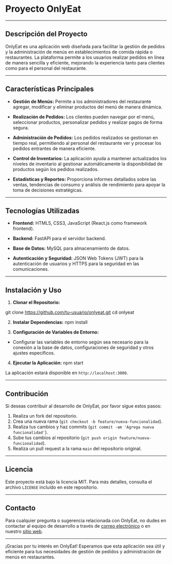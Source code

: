 # Proyecto OnlyEat

---

## Descripción del Proyecto

OnlyEat es una aplicación web diseñada para facilitar la gestión de pedidos y la administración de menús en establecimientos de comida rápida o restaurantes. La plataforma permite a los usuarios realizar pedidos en línea de manera sencilla y eficiente, mejorando la experiencia tanto para clientes como para el personal del restaurante.

---

## Características Principales

- **Gestión de Menús:** Permite a los administradores del restaurante agregar, modificar y eliminar productos del menú de manera dinámica.
  
- **Realización de Pedidos:** Los clientes pueden navegar por el menú, seleccionar productos, personalizar pedidos y realizar pagos de forma segura.
  
- **Administración de Pedidos:** Los pedidos realizados se gestionan en tiempo real, permitiendo al personal del restaurante ver y procesar los pedidos entrantes de manera eficiente.
  
- **Control de Inventarios:** La aplicación ayuda a mantener actualizados los niveles de inventario al gestionar automáticamente la disponibilidad de productos según los pedidos realizados.

- **Estadísticas y Reportes:** Proporciona informes detallados sobre las ventas, tendencias de consumo y análisis de rendimiento para apoyar la toma de decisiones estratégicas.

---

## Tecnologías Utilizadas

- **Frontend:** HTML5, CSS3, JavaScript (React.js como framework frontend).
  
- **Backend:** FastAPI para el servidor backend.
  
- **Base de Datos:** MySQL para almacenamiento de datos.
  
- **Autenticación y Seguridad:** JSON Web Tokens (JWT) para la autenticación de usuarios y HTTPS para la seguridad en las comunicaciones.

---

## Instalación y Uso

1. **Clonar el Repositorio:**

git clone https://github.com/tu-usuario/onlyeat.git
cd onlyeat


2. **Instalar Dependencias:**
npm install


3. **Configuración de Variables de Entorno:**
- Configurar las variables de entorno según sea necesario para la conexión a la base de datos, configuraciones de seguridad y otros ajustes específicos.

4. **Ejecutar la Aplicación:**
npm start

La aplicación estará disponible en `http://localhost:3000`.

---

## Contribución

Si deseas contribuir al desarrollo de OnlyEat, por favor sigue estos pasos:

1. Realiza un fork del repositorio.
2. Crea una nueva rama (`git checkout -b feature/nueva-funcionalidad`).
3. Realiza tus cambios y haz commits (`git commit -am 'Agrega nueva funcionalidad'`).
4. Sube tus cambios al repositorio (`git push origin feature/nueva-funcionalidad`).
5. Realiza un pull request a la rama `main` del repositorio original.

---

## Licencia

Este proyecto está bajo la licencia MIT. Para más detalles, consulta el archivo `LICENSE` incluido en este repositorio.

---

## Contacto

Para cualquier pregunta o sugerencia relacionada con OnlyEat, no dudes en contactar al equipo de desarrollo a través de [correo electrónico](mailto:info@onlyeat.com) o en nuestro [sitio web](https://www.onlyeat.com/contacto).

---

¡Gracias por tu interés en OnlyEat! Esperamos que esta aplicación sea útil y eficiente para tus necesidades de gestión de pedidos y administración de menús en restaurantes.

